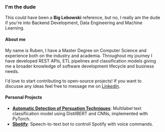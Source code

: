 ### I'm the dude
 
This could have been a **Big Lebowski** reference, but no, I really am the dude if you're into Backend Development, Data Engineering and Machine Learning.

#### About me
My name is Ruben, I have a Master Degree on Computer Science and experience both on the industry and academia. Throughout my journey I have developed REST APIs, ETL pipelines and classification models giving me a broader knowledge of software development lifecycle and business needs. 

I'd love to start contributing to open-source projects! If you want to discusse any ideas feel free to message me on [LinkedIn](https://www.linkedin.com/in/ruben-teimas/).

#### Personal Projects
- [**Automatic Detection of Persuation Techniques**](https://github.com/TeimasTeimoso/ADPT-AI): Multilabel text classification model using DistilBERT and CNNs, implemented with PyTorch.
- [**Sbotify**](https://github.com/TeimasTeimoso/Sbotify): Speech-to-text bot to controll Spotify with voice commands.
